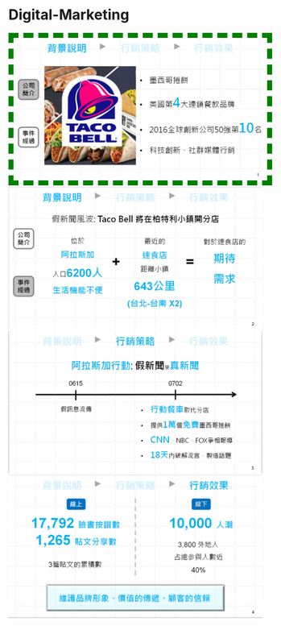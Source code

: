 # Digital-Marketing

<img src="https://github.com/ShangWeiKuo/Digital-Marketing/blob/master/%E5%85%AC%E5%8F%B8%E7%B0%A1%E4%BB%8B.png" width="700" style="border:10px green dashed;">
<img src="https://github.com/ShangWeiKuo/Digital-Marketing/blob/master/%E4%BA%8B%E4%BB%B6%E7%B6%93%E9%81%8E.png" width="700">
<img src="https://github.com/ShangWeiKuo/Digital-Marketing/blob/master/%E8%A1%8C%E9%8A%B7%E7%AD%96%E7%95%A5.png" width="700">
<img src="https://github.com/ShangWeiKuo/Digital-Marketing/blob/master/%E6%88%90%E6%95%88%E5%88%86%E6%9E%90.png" width="700">
